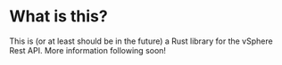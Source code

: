 # What is this?
This is (or at least should be in the future) a Rust library for the vSphere Rest API. More information following soon!
